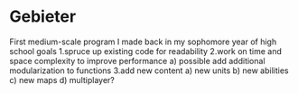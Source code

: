 # Gebieter
First medium-scale program I made back in my sophomore year of high school
  goals
      1.spruce up existing code for readability
      2.work on time and space complexity to improve performance
          a) possible add additional modularization to functions
      3.add new content
          a) new units
          b) new abilities
          c) new maps
          d) multiplayer?

